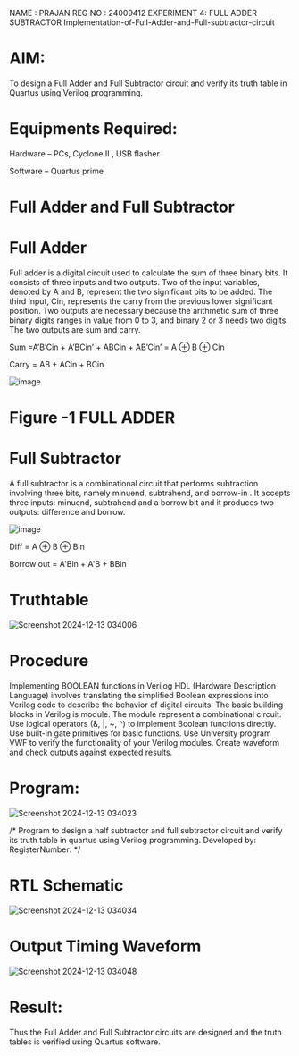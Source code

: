 NAME : PRAJAN
REG NO : 24009412
EXPERIMENT 4: FULL ADDER SUBTRACTOR
Implementation-of-Full-Adder-and-Full-subtractor-circuit

# AIM:

To design a Full Adder and Full Subtractor circuit and verify its truth table in Quartus using Verilog programming.

# Equipments Required:

Hardware – PCs, Cyclone II , USB flasher

Software – Quartus prime

# Full Adder and Full Subtractor

# Full Adder

Full adder is a digital circuit used to calculate the sum of three binary bits. It consists of three inputs and two outputs. Two of the input variables, denoted by A and B, represent the two significant bits to be added. The third input, Cin, represents the carry from the previous lower significant position. Two outputs are necessary because the arithmetic sum of three binary digits ranges in value from 0 to 3, and binary 2 or 3 needs two digits. The two outputs are sum and carry.

Sum =A’B’Cin + A’BCin’ + ABCin + AB’Cin’ = A ⊕ B ⊕ Cin 

Carry = AB + ACin + BCin

![image](https://github.com/naavaneetha/FULL_ADDER_SUBTRACTOR/assets/154305477/0f30ba51-5ffb-4198-845f-18e054f675e7)

# Figure -1 FULL ADDER

# Full Subtractor

A full subtractor is a combinational circuit that performs subtraction involving three bits, namely minuend, subtrahend, and borrow-in . It accepts three inputs: minuend, subtrahend and a borrow bit and it produces two outputs: difference and borrow.

![image](https://github.com/naavaneetha/FULL_ADDER_SUBTRACTOR/assets/154305477/02b24f51-ab51-4304-9ad6-7b81ffc1ead5)

Diff = A ⊕ B ⊕ Bin 

Borrow out = A'Bin + A'B + BBin

# Truthtable

![Screenshot 2024-12-13 034006](https://github.com/user-attachments/assets/e3fc3524-0664-4aaf-afbf-8c2b0120855c)



# Procedure

Implementing BOOLEAN functions in Verilog HDL (Hardware Description Language) involves
translating the simplified Boolean expressions into Verilog code to describe the behavior of digital
circuits. The basic building blocks in Verilog is module. The module represent a combinational
circuit. Use logical operators (&, |, ~, ^) to implement Boolean functions directly. Use built-in gate
primitives for basic functions. Use University program VWF to verify the functionality of your Verilog
modules. Create waveform and check outputs against expected results.


# Program:

![Screenshot 2024-12-13 034023](https://github.com/user-attachments/assets/4c6b9db2-2d6a-445c-a0d1-edf19a620515)


/* Program to design a half subtractor and full subtractor circuit and verify its truth table in quartus using Verilog programming. Developed by: RegisterNumber:
*/

# RTL Schematic

![Screenshot 2024-12-13 034034](https://github.com/user-attachments/assets/17f1c118-d279-48c3-8ee2-915ab3300523)


# Output Timing Waveform

![Screenshot 2024-12-13 034048](https://github.com/user-attachments/assets/bbcb434f-34b8-4106-997e-75c68f55a079)


# Result:

Thus the Full Adder and Full Subtractor circuits are designed and the truth tables is verified using
Quartus software.




